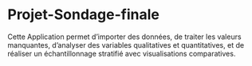 # Projet-Sondage-finale
Cette Application  permet d’importer des données, de traiter les valeurs manquantes, d’analyser des variables qualitatives et quantitatives, et de réaliser un échantillonnage stratifié avec visualisations comparatives.
